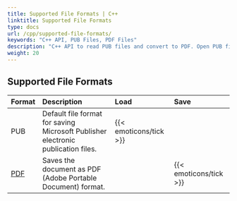 ```yaml
---
title: Supported File Formats | C++
linktitle: Supported File Formats
type: docs
url: /cpp/supported-file-formats/
keywords: "C++ API, PUB Files, PDF Files"
description: "C++ API to read PUB files and convert to PDF. Open PUB files using C++ and convert to PDF."
weight: 20
---
```


## **Supported File Formats**

|**Format**|**Description**|**Load**|**Save**|
| :- | :- | :- | :- |
|PUB|Default file format for saving Microsoft Publisher electronic publication files.|{{< emoticons/tick >}}| |
|[PDF](https://wiki.fileformat.com/view/pdf/)|Saves the document as PDF (Adobe Portable Document) format.| |{{< emoticons/tick >}}|

